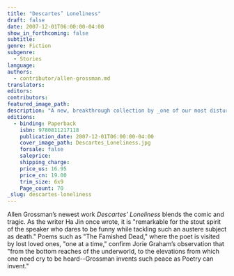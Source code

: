 ```yaml
---
title: "Descartes’ Loneliness"
draft: false
date: 2007-12-01T06:00:00-04:00
show_in_forthcoming: false
subtitle:
genre: Fiction
subgenre:
  - Stories
language:
authors:
  - contributor/allen-grossman.md
translators:
editors:
contributors:
featured_image_path:
description: "A new, breakthrough collection by _one of our most disturbing and humanly gifted poets_ (Harold Bloom). "
editions:
  - binding: Paperback
    isbn: 9780811217118
    publication_date: 2007-12-01T06:00:00-04:00
    cover_image_path: Descartes_Loneliness.jpg
    forsale: false
    saleprice:
    shipping_charge:
    price_us: 16.95
    price_cn: 19.00
    trim_size: 6x9
    Page_count: 70
_slug: descartes-loneliness
---
```


Allen Grossman’s newest work _Descartes’ Loneliness_ blends the comic and tragic. As the writer Ha Jin once wrote, it is "remarkable for the stout spirit of the speaker who dares to be funny while tackling such an austere subject as death." Poems such as "The Famished Dead," where the poet is visited by lost loved ones, "one at a time," confirm Jorie Graham’s observation that "from the bottom reaches of the underworld, to the elevations from which one need cry to be heard--Grossman invents such peace as Poetry can invent."

